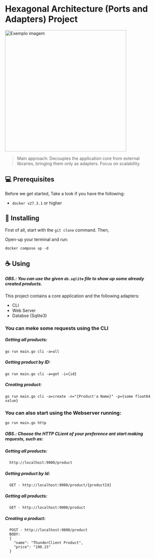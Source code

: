 # Hexagonal Architecture (Ports and Adapters) Project

<img width="400" height="400" src="https://solutions.lykdat.com/blog/content/images/2023/08/image-4.png" alt="Exemplo imagem">

> Main approach: Decouples the application core from external libraries, bringing them only as adapters. Focus on scalability.

## 💻 Prerequisites

Before we get started, Take a look if you have the following:

- `docker v27.3.1` or higher

## 🚀 Installing

First of all, start with the `git clone` command.
Then,

Open-up your terminal and run:
```
docker compose up -d
```

## ☕ Using
##### OBS.: You can use the given `db.sqlite` file to show up some already created products.

This project contains a core application and the following adapters:
- CLI
- Web Server
- Databse (Sqlite3)

### You can meke some requests using the CLI

##### Getting all products: 
```
go run main.go cli -a=all
```

##### Getting product by ID: 
```
go run main.go cli -a=get -i={id}
```

##### Creating product: 
```
go run main.go cli -a=create -n="{Product'a Name}" -p={some float64 value}
```

### You can also start using the Webserver running:
```
go run main.go http
```
##### OBS.: Choose the HTTP CLient of  your preference ant start making requests, such as:
##### Getting all products: 
```
  http://localhost:9000/product
```
##### Getting product by Id: 
```
  GET - http://localhost:9000/product/{productId}
```
##### Getting all products: 
```
  GET - http://localhost:9000/product
```
##### Creating a product: 
```
  POST - http://localhost:9000/product
  BODY:
  {
    "name": "ThunderClient Product",
    "price": "100.15"
  }
```
